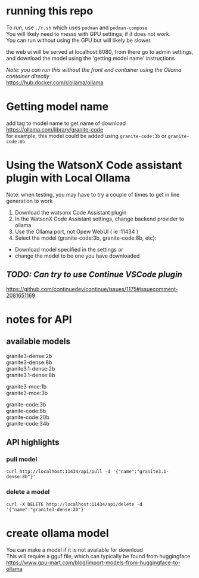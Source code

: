 # running this repo
To run, use `./r.sh` which uses `podman` and `podman-compose` \
You will likely need to messs with GPU settings, if it does not work. \
You can run without using the GPU but will likely be slower. 

the web ui will be served at localhost:8080, from there go to admin settings, and download the model using the 'getting model name' instructions


_Note: you can run this without the front end container using the Ollama container directly_ \
https://hub.docker.com/r/ollama/ollama

# Getting model name
add tag to model name to get name of download \
https://ollama.com/library/granite-code \
for example, this model could be added using `granite-code:3b` or `granite-code:8b`

# Using the WatsonX Code assistant plugin with Local Ollama

Note: when testing, you may have to try a couple of times to get in line generation to work

1. Download the watsonx Code Assistant plugin
2. In the WatsonX Code Assistant settings, change backend provider to ollama
3. Use the Ollama port, not Opew WebUI ( ie :11434 )
4. Select the model (granite-code:3b, granite-code:8b, etc):
- Download model specified in the settings or 
- change the model to be one you have downloaded

## _TODO: Can try to use Continue VSCode plugin_
https://github.com/continuedev/continue/issues/1175#issuecomment-2081651169

# notes for API

## available models
granite3-dense:2b \
granite3-dense:8b \
granite3.1-dense:2b \
granite3.1-dense:8b

granite3-moe:1b \
granite3-moe:3b

granite-code:3b \
granite-code:8b \
granite-code:20b \
granite-code:34b

## API highlights

### pull model
`curl http://localhost:11434/api/pull -d '{"name":"granite3.1-dense:8b"}'`

### delete a model
`curl -X DELETE http://localhost:11434/api/delete -d '{"name":"granite3-dense:2b"}'`

# create ollama model 
You can make a model if it is not available for download \
This will require a gguf file, which can typically be found from huggingface \
https://www.gpu-mart.com/blog/import-models-from-huggingface-to-ollama
